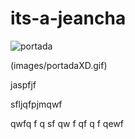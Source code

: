 # its-a-jeancha



![portada](https://github.com/yamadajc/its-a-jeancha/blob/main/images/Portada.jpg)

(images/portadaXD.gif)


jaspfjf

sfljqfpjmqwf


qwfq
f
q
sf
qw
f
qf
q
f
qewf
